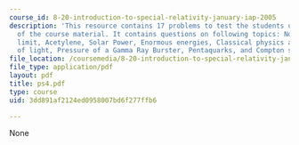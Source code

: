 ```yaml
---
course_id: 8-20-introduction-to-special-relativity-january-iap-2005
description: 'This resource contains 17 problems to test the students understanding
  of the course material. It contains questions on following topics: Non-relativistic
  limit, Acetylene, Solar Power, Enormous energies, Classical physics and the speed
  of light, Pressure of a Gamma Ray Burster, Pentaquarks, and Compton scattering.'
file_location: /coursemedia/8-20-introduction-to-special-relativity-january-iap-2005/3dd891af2124ed0958007bd6f277ffb6_ps4.pdf
file_type: application/pdf
layout: pdf
title: ps4.pdf
type: course
uid: 3dd891af2124ed0958007bd6f277ffb6

---
```

None